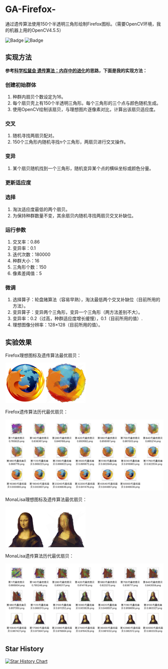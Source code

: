 # GA-Firefox-

通过遗传算法使用150个半透明三角形绘制Firefox图标。（需要OpenCV环境，我的机器上用的OpenCV4.5.5）

![Badge](https://img.shields.io/badge/version-0.2.0-orange.svg)
![Badge](https://img.shields.io/badge/build-passing-green.svg)

## 实现方法

**参考[科学松鼠会 遗传算法：内存中的进化](http://songshuhui.net/archives/10462)的思路，下面是我的实现方法：**

### 创建初始群体

 1. 种群内扇贝个数设定为16。
 1. 每个扇贝壳上有150个半透明三角形。每个三角形的三个点与颜色随机生成。
 1. 使用OpenCV绘制该扇贝，与理想图片逐像素对比，计算出该扇贝适应度。

### 交叉

 1. 随机寻找两扇贝配对。
 1. 150个三角形内随机寻找n个三角形，两扇贝进行交叉操作。

### 变异

 1. 某个扇贝随机找到一个三角形，随机变异某个点的横纵坐标或颜色分量。

### 更新适应度

### 选择

 1. 淘汰适应度最低的两个扇贝。
 1. 为保持种群数量不变，其余扇贝内随机寻找两扇贝交叉补缺位。

### 运行参数

 1. 交叉率：0.86
 1. 变异率：0.1
 1. 迭代次数：180000
 1. 种群大小：16
 1. 三角形个数：150
 1. 像素差阈值：5

### 微调

 1. 选择算子：轮盘赌算法（容易早熟），淘汰最低两个交叉补缺位（目前所用的方法）。
 1. 变异算子：变异两个三角形，变异一个三角形（两方法差别不大）。
 1. 变异率：0.2（过高，种群适应度增长缓慢），0.1（目前所用的值）.
 1. 理想图像分辨率：128×128（目前所用的值）。

## 实验效果

Firefox理想图标及遗传算法最优扇贝：

![Firefox理想图标](demo/GA_FireFox.png)

Firefox遗传算法历代最优扇贝：

![这里写图片描述](demo/GA_FireFox_Process.jpg)

MonaLisa理想图标及遗传算法最优扇贝：

![Firefox理想图标](demo/GA_MonaLisa.png)

MonaLisa遗传算法历代最优扇贝：

![这里写图片描述](demo/GA_MonaLisa_Process.jpg)

## Star History

[![Star History Chart](https://api.star-history.com/svg?repos=m1nt07/GA-Firefox-&type=Date)](https://star-history.com/#m1nt07/GA-Firefox-&Date)
